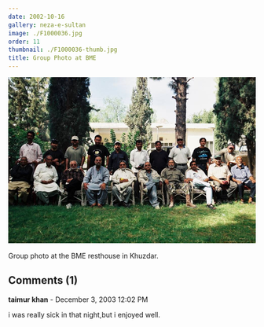 ```yaml
---
date: 2002-10-16
gallery: neza-e-sultan
image: ./F1000036.jpg
order: 11
thumbnail: ./F1000036-thumb.jpg
title: Group Photo at BME
---
```


![Group Photo at BME](./F1000036.jpg)

Group photo at the BME resthouse in Khuzdar.

<div id="comments">

## Comments (1)

<div id="comment">

**taimur khan** - December  3, 2003 12:02 PM

i was really sick in that night,but i enjoyed well.

</div>

</div>